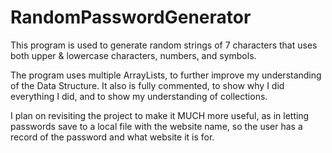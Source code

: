 # RandomPasswordGenerator

This program is used to generate random strings of 7 characters that uses both upper & lowercase characters, numbers, and symbols.

The program uses multiple ArrayLists, to further improve my understanding of the Data Structure. It also is fully commented, to show why I did 
everything I did, and to show my understanding of collections. 

I plan on revisiting the project to make it MUCH more useful, as in letting passwords save to a local file with the website name, so the user has a record of the password and what website it is for.
